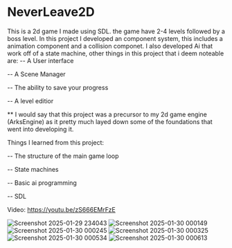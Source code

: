 # NeverLeave2D
This is a 2d game I made using SDL. the game have 2-4 levels followed by a boss level. In this project I developed an component system, this includes a animation component and a collision componet. I also developed Ai that work off of a state machine, other things in this project that i deem noteable are:
-- A User interface

-- A Scene Manager

-- The ability to save your progress

-- A level editior

** I would say that this project was a precursor to my 2d game engine (ArksEngine) as it pretty much layed down some of the foundations that went into developing it.

Things I learned from this project:

-- The structure of the main game loop

-- State machines

-- Basic ai programming

-- SDL

Video: https://youtu.be/zS666EMrFzE


![Screenshot 2025-01-29 234043](https://github.com/user-attachments/assets/3d79a1b0-4d84-460c-acbf-baea616de3b5)
![Screenshot 2025-01-30 000149](https://github.com/user-attachments/assets/8d1717ca-d7bb-4591-8069-82ad76bf70f5)
![Screenshot 2025-01-30 000245](https://github.com/user-attachments/assets/a2bb3f57-f157-4e73-ba09-fe4ed5984209)
![Screenshot 2025-01-30 000325](https://github.com/user-attachments/assets/65db7fc5-7d9f-43e9-9455-125fa4c5c2d3)
![Screenshot 2025-01-30 000534](https://github.com/user-attachments/assets/173f8705-2cbc-4f75-bd7e-add440558c06)
![Screenshot 2025-01-30 000613](https://github.com/user-attachments/assets/50d629e4-9b76-4d4c-8bc5-a4980715e24c)
